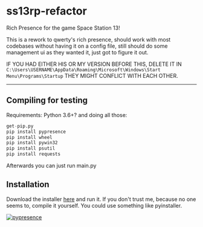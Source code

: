 # ss13rp-refactor

Rich Presence for the game Space Station 13!

This is a rework to qwerty's rich presence, should work with most
codebases without having it on a config file, still should do some
management ui as they wanted it, just got to figure it out.

IF YOU HAD EITHER HIS OR MY VERSION BEFORE THIS, DELETE IT IN
`C:\Users\USERNAME\AppData\Roaming\Microsoft\Windows\Start Menu\Programs\Startup`
THEY MIGHT CONFLICT WITH EACH OTHER.

---

## Compiling for testing

Requirements:
Python 3.6+?
and doing all those:

```py
get-pip.py
pip install pypresence
pip install wheel
pip install pywin32
pip install psutil
pip install requests
```

Afterwards you can just run main.py

## Installation

Download the installer [here](https://github.com/SandPoot/ss13rp-refactor/releases) and run it. If you don't trust me, because no one seems to, compile it yourself. You could use something like pyinstaller.

[![pypresence](https://img.shields.io/badge/using-pypresence-00bb88.svg?style=for-the-badge&logo=discord&logoWidth=20)](https://github.com/qwertyquerty/pypresence)
